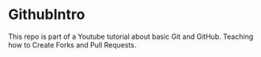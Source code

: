 # GithubIntro

This repo is part of a Youtube tutorial about basic Git and GitHub. Teaching how to Create Forks and Pull Requests.
